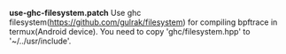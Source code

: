 **use-ghc-filesystem.patch**
Use ghc filesystem(https://github.com/gulrak/filesystem) for compiling bpftrace in termux(Android device).
You need to copy 'ghc/filesystem.hpp' to '~/../usr/include'.
